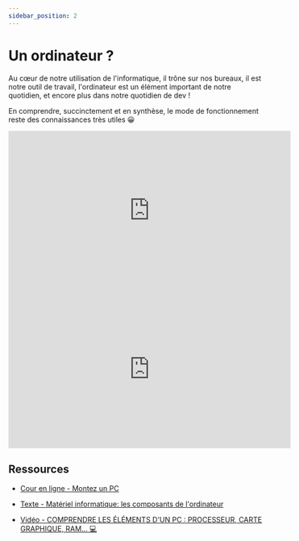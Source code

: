 ```yaml
---
sidebar_position: 2
---
```


# Un ordinateur ?

Au cœur de notre utilisation de l'informatique, il trône sur nos bureaux, il est notre outil de travail, l'ordinateur est un élément important de notre quotidien, et encore plus dans notre quotidien de dev !

En comprendre, succinctement et en synthèse, le mode de fonctionnement reste des connaissances très utiles 😀

<iframe width="560" height="315" src="https://www.youtube.com/embed/c96KP5jZVYk" title="YouTube video player" frameborder="0" allow="accelerometer; autoplay; clipboard-write; encrypted-media; gyroscope; picture-in-picture" allowfullscreen></iframe>

<iframe width="560" height="315" src="https://www.youtube.com/embed/85XUJXHbjBo" title="YouTube video player" frameborder="0" allow="accelerometer; autoplay; clipboard-write; encrypted-media; gyroscope; picture-in-picture" allowfullscreen></iframe>

## Ressources

* [Cour en ligne - Montez un PC](https://openclassrooms.com/fr/courses/7210326-montez-un-pc)

* [Texte - Matériel informatique: les composants de l'ordinateur](https://www.cnetfrance.fr/produits/materiel-informatique-les-composants-de-l-ordinateur-39769700.htm)

* [Vidéo - COMPRENDRE LES ÉLÉMENTS D'UN PC : PROCESSEUR, CARTE GRAPHIQUE, RAM... 💻](https://youtu.be/s7Dip-1u_gM)
